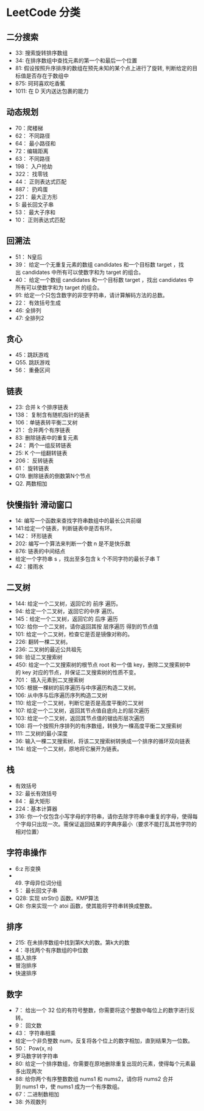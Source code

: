 # LeetCode 分类
## 二分搜索
- 33: 搜索旋转排序数组
- 34: 在排序数组中查找元素的第一个和最后一个位置
- 81: 假设按照升序排序的数组在预先未知的某个点上进行了旋转, 判断给定的目标值是否存在于数组中
- 875: 珂珂喜欢吃香蕉
- 1011: 在 D 天内送达包裹的能力

## 动态规划
- 70：爬楼梯
- 62： 不同路径
- 64： 最小路径和
- 72：编辑距离
- 63： 不同路径
- 198： 入户抢劫
- 322： 找零钱
- 44： 正则表达式匹配
- 887： 扔鸡蛋
- 221： 最大正方形
- 5: 最长回文子串
- 53： 最大子序和
- 10： 正则表达式匹配

## 回溯法
- 51： N皇后
- 39： 给定一个无重复元素的数组 candidates 和一个目标数 target ，找出 candidates 中所有可以使数字和为 target 的组合。
- 40：  给定一个数组 candidates 和一个目标数 target ，找出 candidates 中所有可以使数字和为 target 的组合。
- 91: 给定一个只包含数字的非空字符串，请计算解码方法的总数。
- 22： 有效括号生成
- 46: 全排列
- 47: 全排列2

## 贪心
- 45：跳跃游戏
- Q55. 跳跃游戏
- 56： 重叠区间

## 链表
- 23: 合并 k 个排序链表
- 138： 复制含有随机指针的链表
- 106：单链表转平衡二叉树
- 21： 合并两个有序链表
- 83: 删除链表中的重复元素
- 24： 两个一组反转链表
- 25: K 个一组翻转链表
- 206： 反转链表
- 61： 旋转链表
- Q19. 删除链表的倒数第N个节点
- Q2. 两数相加

## 快慢指针 滑动窗口
- 14: 编写一个函数来查找字符串数组中的最长公共前缀
- 141:给定一个链表，判断链表中是否有环。
- 142： 环形链表
- 202: 编写一个算法来判断一个数 n 是不是快乐数
- 876: 链表的中间结点
- 给定一个字符串 s ，找出至多包含 k 个不同字符的最长子串 T
- 42：接雨水

## 二叉树
- 144: 给定一个二叉树，返回它的 前序 遍历。
- 94: 给定一个二叉树，返回它的中序 遍历。
- 145：给定一个二叉树，返回它的 后序 遍历
- 102: 给你一个二叉树，请你返回其按 层序遍历 得到的节点值
- 101: 给定一个二叉树，检查它是否是镜像对称的。
- 226: 翻转一棵二叉树。
- 236: 二叉树的最近公共祖先
- 98:  验证二叉搜索树
- 450: 给定一个二叉搜索树的根节点 root 和一个值 key，删除二叉搜索树中的 key 对应的节点，并保证二叉搜索树的性质不变。
- 701： 插入元素到二叉搜索树
- 105: 根据一棵树的前序遍历与中序遍历构造二叉树。
- 106: 从中序与后序遍历序列构造二叉树
- 110: 给定一个二叉树，判断它是否是高度平衡的二叉树
- 107: 给定一个二叉树，返回其节点值自底向上的层次遍历
- 103: 给定一个二叉树，返回其节点值的锯齿形层次遍历
- 108: 将一个按照升序排列的有序数组，转换为一棵高度平衡二叉搜索树
- 111: 二叉树的最小深度
- 36: 输入一棵二叉搜索树，将该二叉搜索树转换成一个排序的循环双向链表
- 114: 给定一个二叉树，原地将它展开为链表。

## 栈
- 有效括号
- 32: 最长有效括号
- 84： 最大矩形
- 224：基本计算器
- 316: 你一个仅包含小写字母的字符串，请你去除字符串中重复的字母，使得每个字母只出现一次。需保证返回结果的字典序最小（要求不能打乱其他字符的相对位置）

## 字符串操作
- 6:z 形变换
- 49. 字母异位词分组
- 5： 最长回文子串
- Q28: 实现 strStr() 函数。KMP算法
- Q8: 你来实现一个 atoi 函数，使其能将字符串转换成整数。

## 排序
- 215: 在未排序数组中找到第K大的数。第k大的数
- 4：寻找两个有序数组的中位数
- 插入排序
- 冒泡排序
- 快速排序

## 数字
- 7： 给出一个 32 位的有符号整数，你需要将这个整数中每位上的数字进行反转。
- 9： 回文数
- 43： 字符串相乘
- 给定一个非负整数 num，反复将各个位上的数字相加，直到结果为一位数。
- 50： Pow(x, n)
- 罗马数字转字符串
- 80: 给定一个排序数组，你需要在原地删除重复出现的元素，使得每个元素最多出现两次
- 88: 给你两个有序整数数组 nums1 和 nums2，请你将 nums2 合并到 nums1 中，使 nums1 成为一个有序数组。
- 67：二进制数相加
- 38: 外观数列

